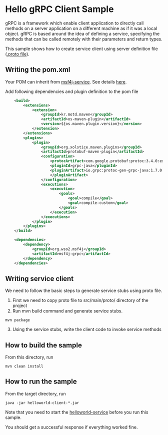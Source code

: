 # Hello gRPC Client Sample

gRPC is a framework which enable client application to directly call methods on a server application on a different 
machine as if it was a local object. gRPC is based around the idea of defining a service, specifying the methods that
 can be called remotely with their parameters and return types.

This sample shows how to create service client using server definition file ([.proto file](../helloworld-service/src/main/proto/helloworld.proto)).

## Writing the pom.xml 

Your POM can inherit from [msf4j-service](../../../poms/msf4j-service). 
See details [here](../../../poms/msf4j-service).

Add following dependencies and plugin definition to the pom file

````xml
    <build>
        <extensions>
            <extension>
                <groupId>kr.motd.maven</groupId>
                <artifactId>os-maven-plugin</artifactId>
                <version>${os.maven.plugin.version}</version>
            </extension>
        </extensions>
        <plugins>
            <plugin>
                <groupId>org.xolstice.maven.plugins</groupId>
                <artifactId>protobuf-maven-plugin</artifactId>
                <configuration>
                    <protocArtifact>com.google.protobuf:protoc:3.4.0:exe:${os.detected.classifier}</protocArtifact>
                    <pluginId>grpc-java</pluginId>
                    <pluginArtifact>io.grpc:protoc-gen-grpc-java:1.7.0:exe:${os.detected.classifier}
                    </pluginArtifact>
                </configuration>
                <executions>
                    <execution>
                        <goals>
                            <goal>compile</goal>
                            <goal>compile-custom</goal>
                        </goals>
                    </execution>
                </executions>
            </plugin>
        </plugins>
    </build>

    <dependencies>
        <dependency>
            <groupId>org.wso2.msf4j</groupId>
            <artifactId>msf4j-grpc</artifactId>
        </dependency>
    </dependencies>
````

## Writing service client

We need to follow the basic steps to generate service stubs using proto file.

1. First we need to copy proto file to src/main/proto/ directory of the project
2. Run mvn build command and generate service stubs.

```
mvn package
```

3. Using the service stubs, write the client code to invoke service methods


## How to build the sample

From this directory, run

```
mvn clean install
```

## How to run the sample

From the target directory, run
```
java -jar helloworld-client-*.jar
```
Note that you need to start the [helloworld-service](../helloworld-service) before you run this sample.

You should get a successful response if everything worked fine.

